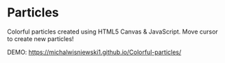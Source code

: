 # Particles

Colorful particles created using HTML5 Canvas & JavaScript.
Move cursor to create new particles!


DEMO: https://michalwisniewski1.github.io/Colorful-particles/
